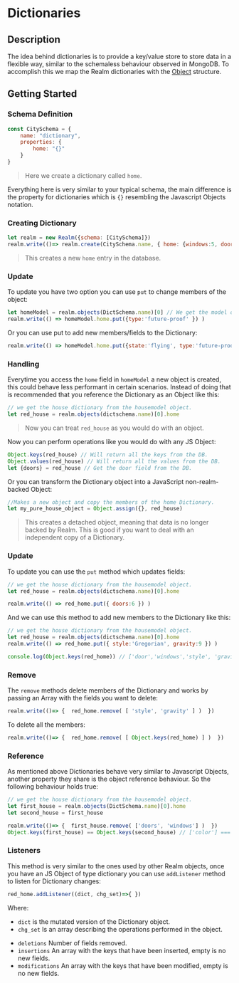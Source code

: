 # Dictionaries

## Description
The idea behind dictionaries is to provide a key/value store to store data in a flexible way, similar to the schemaless behaviour observed in MongoDB. To accomplish this we map the Realm dictionaries with the [Object](https://developer.mozilla.org/en-US/docs/Web/JavaScript/Reference/Global_Objects/Object) structure.

## Getting Started

### Schema Definition

```js
const CitySchema = {
    name: "dictionary",
    properties: {
        home: "{}"
    }
}
```
> Here we create a dictionary called ``home``.

Everything here is very similar to your typical schema, the main difference is the property for dictionaries which is ``{}`` resembling the Javascript Objects notation.


### Creating Dictionary

```js
let realm = new Realm({schema: [CitySchema]})
realm.write(()=> realm.create(CitySchema.name, { home: {windows:5, doors:3, floor:1, color: 'red'} } ))
```
> This creates a new ``home`` entry in the database.




### Update

To update you have two option you can use ``put`` to change members of the object:

```js
let homeModel = realm.objects(DictSchema.name)[0] // We get the model object.
realm.write(() => homeModel.home.put({type:'future-proof' }) )
```

Or you can use put to add new members/fields to the Dictionary:

```js
realm.write(() => homeModel.home.put({state:'flying', type:'future-proof' }))
```

### Handling

Everytime you access the ``home`` field in ``homeModel`` a new object is created, this could behave less performant in certain scenarios. Instead of doing that is recommended that you reference the Dictionary as an Object like this:

```js
// we get the house dictionary from the housemodel object.
let red_house = realm.objects(dictschema.name)[0].home
```

> Now you can treat ``red_house`` as you would do with an object.


Now you can perform operations like you would do with any JS Object:

```js
Object.keys(red_house) // Will return all the keys from the DB.
Object.values(red_house) // Will return all the values from the DB.
let {doors} = red_house // Get the door field from the DB.
```

Or you can transform the Dictionary object into a JavaScript non-realm-backed Object:

```js
//Makes a new object and copy the members of the home Dictionary.
let my_pure_house_object = Object.assign({}, red_house)
```

> This creates a detached object, meaning that data is no longer backed by Realm. This is good if you want to deal with an independent copy of a Dictionary.

### Update

To update you can use the ``put`` method which updates fields:

```js
// we get the house dictionary from the housemodel object.
let red_house = realm.objects(dictschema.name)[0].home

realm.write(() => red_home.put({ doors:6 }) )
```

And we can use this method to add new members to the Dictionary like this:

```js
// we get the house dictionary from the housemodel object.
let red_house = realm.objects(dictschema.name)[0].home
realm.write(() => red_home.put({ style:'Gregorian', gravity:9 }) )

console.log(Object.keys(red_home)) // ['door','windows','style', 'gravity', 'color', 'floor']
```

### Remove

The ``remove`` methods delete members of the Dictionary and works by passing an Array with the fields you want to delete:

```js
realm.write(()=> {  red_home.remove( [ 'style', 'gravity' ] )  })
```

To delete all the members:
```js
realm.write(()=> {  red_home.remove( [ Object.keys(red_home) ] )  })
```

### Reference

As mentioned above Dictionaries behave very similar to Javascript Objects, another property they share is the object reference behaviour. So the following behaviour holds true:  

```js
// we get the house dictionary from the housemodel object.
let first_house = realm.objects(DictSchema.name)[0].home
let second_house = first_house

realm.write(()=> {  first_house.remove( ['doors', 'windows'] )  })
Object.keys(first_house) == Object.keys(second_house) // ['color'] === ['color'] => true
```


### Listeners

This method is very similar to the ones used by other Realm objects, once you have an JS Object of type dictionary you can use ``addListener`` method to listen for Dictionary changes:


```js
red_home.addListener((dict, chg_set)=>{ })
```

Where:
* ``dict`` is the mutated version of the Dictionary object.
* ``chg_set`` Is an array describing the operations performed in the object.
 - ``deletions`` Number of fields removed.
 - ``insertions`` An array with the keys that have been inserted, empty is no new fields.  
 - ``modifications`` An array with the keys that have been modified, empty is no new fields.  
